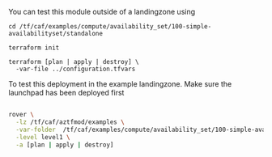 You can test this module outside of a landingzone using

```
cd /tf/caf/examples/compute/availability_set/100-simple-availabilityset/standalone

terraform init

terraform [plan | apply | destroy] \
  -var-file ../configuration.tfvars

```

To test this deployment in the example landingzone. Make sure the launchpad has been deployed first

```bash

rover \
  -lz /tf/caf/aztfmod/examples \
  -var-folder  /tf/caf/examples/compute/availability_set/100-simple-availabilityset/ \
  -level level1 \
  -a [plan | apply | destroy]

```